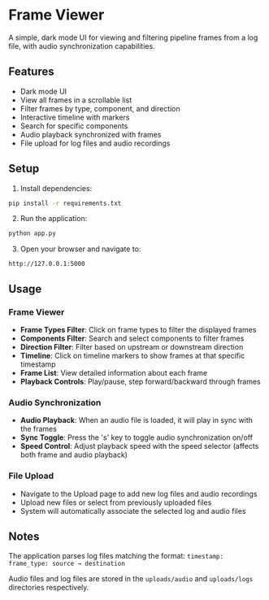 # Frame Viewer

A simple, dark mode UI for viewing and filtering pipeline frames from a log file, with audio synchronization capabilities.

## Features

- Dark mode UI
- View all frames in a scrollable list
- Filter frames by type, component, and direction
- Interactive timeline with markers
- Search for specific components
- Audio playback synchronized with frames
- File upload for log files and audio recordings

## Setup

1. Install dependencies:

```bash
pip install -r requirements.txt
```

2. Run the application:

```bash
python app.py
```

3. Open your browser and navigate to:

```
http://127.0.0.1:5000
```

## Usage

### Frame Viewer
- **Frame Types Filter**: Click on frame types to filter the displayed frames
- **Components Filter**: Search and select components to filter frames
- **Direction Filter**: Filter based on upstream or downstream direction
- **Timeline**: Click on timeline markers to show frames at that specific timestamp
- **Frame List**: View detailed information about each frame
- **Playback Controls**: Play/pause, step forward/backward through frames

### Audio Synchronization
- **Audio Playback**: When an audio file is loaded, it will play in sync with the frames
- **Sync Toggle**: Press the 's' key to toggle audio synchronization on/off
- **Speed Control**: Adjust playback speed with the speed selector (affects both frame and audio playback)

### File Upload
- Navigate to the Upload page to add new log files and audio recordings
- Upload new files or select from previously uploaded files
- System will automatically associate the selected log and audio files

## Notes

The application parses log files matching the format: `timestamp: frame_type: source → destination`

Audio files and log files are stored in the `uploads/audio` and `uploads/logs` directories respectively. 